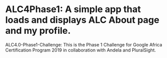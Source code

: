 # ALC4Phase1: A simple app that loads and displays ALC About page and my profile.
ALC4.0-Phase1-Challenge: This is the Phase 1 Challenge for Google Africa Certification Program 2019 in collaboration with Andela and PluralSight.

